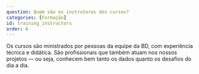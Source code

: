 ```yaml
---
question: Quem são os instrutores dos cursos?
categories: [Formação]
id: training_instructors
order: 6
---
```


Os cursos são ministrados por pessoas da equipe da BD, com experiência técnica e didática. São profissionais que também atuam nos nossos projetos — ou seja, conhecem bem tanto os dados quanto os desafios do dia a dia.